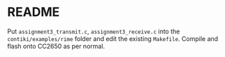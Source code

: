 # README

Put `assignment3_transmit.c`, `assignment3_receive.c` into the `contiki/examples/rime` folder and edit the existing `Makefile`. Compile and flash onto CC2650 as per normal.
